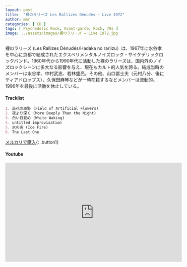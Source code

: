 ```yaml
---
layout: post
title:  "裸のラリーズ Les Rallizes Dénudés – Live 1972"
author: mmr
categories: [ CD ]
tags: [ Psychedelic Rock, Avant-garde, Rock, 70s ]
image: ../assets/images/裸のラリーズ – Live 1972.jpg
---
```


裸のラリーズ (Les Rallizes Dénudés/Hadaka no rariizu）は、1967年に水谷孝を中心に京都で結成されたエクスペリメンタルノイズロック・サイケデリックロックバンド。1960年代から1990年代に活動した裸のラリーズは、国内外のノイズロックシーンに多大なる影響を与え、現在もカルト的人気を誇る。結成当時のメンバーは水谷孝、中村武志、若林盛亮。その他、山口冨士夫（元村八分、後にティアドロップス）、久保田麻琴などが一時在籍するなどメンバーは流動的。1996年を最後に活動を休止している。

#### Tracklist
```md
1. 造花の原野 (Field of Artificial Flowers)
2. 夜より深く (More Deeply Than the Night)
3. 白い目覚め (White Waking)
4. untitled improvisation
5. 氷の炎 (Ice Fire)
6. The Last One
```

[メルカリで購入](https://jp.mercari.com/item/m84819164983?afid=6142608987){: .button1}

#### Youtube
<iframe width="560" height="315" src="https://www.youtube.com/embed/zoaAUptZ0mw?si=io-6qEGs_v6UDWeG" title="YouTube video player" frameborder="0" allow="accelerometer; autoplay; clipboard-write; encrypted-media; gyroscope; picture-in-picture; web-share" referrerpolicy="strict-origin-when-cross-origin" allowfullscreen></iframe>